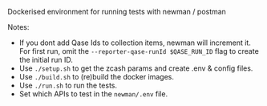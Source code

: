 Dockerised environment for running tests with newman / postman

Notes:
- If you dont add Qase Ids to collection items, newman will increment it. For first run, omit the `--reporter-qase-runId $QASE_RUN_ID` flag to create the initial run ID.
- Use `./setup.sh` to get the zcash params and create .env & config files.
- Use `./build.sh` to (re)build the docker images.
- Use `./run.sh` to run the tests.
- Set which APIs to test in the `newman/.env` file.
